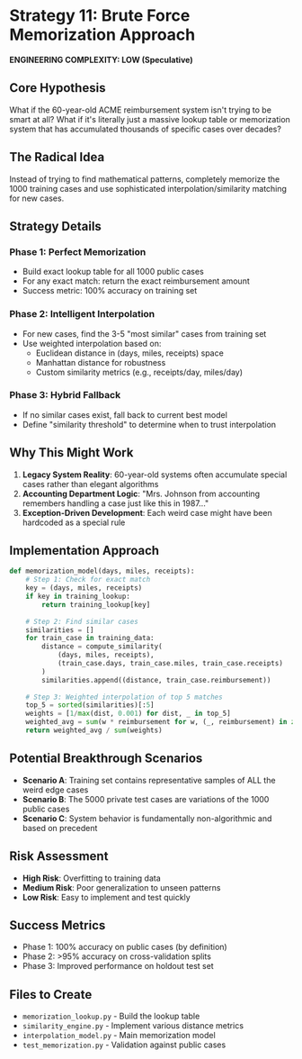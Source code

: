 # Strategy 11: Brute Force Memorization Approach

**ENGINEERING COMPLEXITY: LOW (Speculative)**

## Core Hypothesis

What if the 60-year-old ACME reimbursement system isn't trying to be smart at all? What if it's literally just a massive lookup table or memorization system that has accumulated thousands of specific cases over decades?

## The Radical Idea

Instead of trying to find mathematical patterns, completely memorize the 1000 training cases and use sophisticated interpolation/similarity matching for new cases.

## Strategy Details

### Phase 1: Perfect Memorization
- Build exact lookup table for all 1000 public cases
- For any exact match: return the exact reimbursement amount
- Success metric: 100% accuracy on training set

### Phase 2: Intelligent Interpolation
- For new cases, find the 3-5 "most similar" cases from training set
- Use weighted interpolation based on:
  - Euclidean distance in (days, miles, receipts) space
  - Manhattan distance for robustness
  - Custom similarity metrics (e.g., receipts/day, miles/day)

### Phase 3: Hybrid Fallback
- If no similar cases exist, fall back to current best model
- Define "similarity threshold" to determine when to trust interpolation

## Why This Might Work

1. **Legacy System Reality**: 60-year-old systems often accumulate special cases rather than elegant algorithms
2. **Accounting Department Logic**: "Mrs. Johnson from accounting remembers handling a case just like this in 1987..."
3. **Exception-Driven Development**: Each weird case might have been hardcoded as a special rule

## Implementation Approach

```python
def memorization_model(days, miles, receipts):
    # Step 1: Check for exact match
    key = (days, miles, receipts)
    if key in training_lookup:
        return training_lookup[key]
    
    # Step 2: Find similar cases
    similarities = []
    for train_case in training_data:
        distance = compute_similarity(
            (days, miles, receipts), 
            (train_case.days, train_case.miles, train_case.receipts)
        )
        similarities.append((distance, train_case.reimbursement))
    
    # Step 3: Weighted interpolation of top 5 matches
    top_5 = sorted(similarities)[:5]
    weights = [1/max(dist, 0.001) for dist, _ in top_5]
    weighted_avg = sum(w * reimbursement for w, (_, reimbursement) in zip(weights, top_5))
    return weighted_avg / sum(weights)
```

## Potential Breakthrough Scenarios

- **Scenario A**: Training set contains representative samples of ALL the weird edge cases
- **Scenario B**: The 5000 private test cases are variations of the 1000 public cases
- **Scenario C**: System behavior is fundamentally non-algorithmic and based on precedent

## Risk Assessment

- **High Risk**: Overfitting to training data
- **Medium Risk**: Poor generalization to unseen patterns
- **Low Risk**: Easy to implement and test quickly

## Success Metrics

- Phase 1: 100% accuracy on public cases (by definition)
- Phase 2: >95% accuracy on cross-validation splits
- Phase 3: Improved performance on holdout test set

## Files to Create

- `memorization_lookup.py` - Build the lookup table
- `similarity_engine.py` - Implement various distance metrics
- `interpolation_model.py` - Main memorization model
- `test_memorization.py` - Validation against public cases